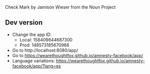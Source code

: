 Check Mark by Jamison Wieser from the Noun Project

## Dev version
- Change the app ID:
  - Local: 158409844687300
  - Prod: 148573185670966
- Go to http://localhost:8080/app/
- Go to https://wearethoughtfox.github.io/amnesty-facebook/app/
- Language variations: https://wearethoughtfox.github.io/amnesty-facebook/app/?lang=es
